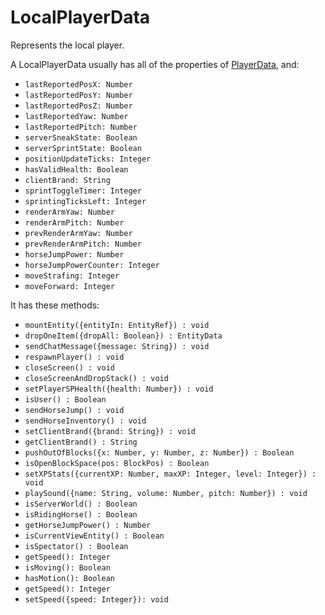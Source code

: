 # LocalPlayerData
Represents the local player.

A LocalPlayerData usually has all of the properties of [PlayerData](PlayerData.md), and:

- `lastReportedPosX: Number`
- `lastReportedPosY: Number`
- `lastReportedPosZ: Number`
- `lastReportedYaw: Number`
- `lastReportedPitch: Number`
- `serverSneakState: Boolean`
- `serverSprintState: Boolean`
- `positionUpdateTicks: Integer`
- `hasValidHealth: Boolean`
- `clientBrand: String`
- `sprintToggleTimer: Integer`
- `sprintingTicksLeft: Integer`
- `renderArmYaw: Number`
- `renderArmPitch: Number`
- `prevRenderArmYaw: Number`
- `prevRenderArmPitch: Number`
- `horseJumpPower: Number`
- `horseJumpPowerCounter: Integer`
- `moveStrafing: Integer`
- `moveForward: Integer`

It has these methods:
- `mountEntity({entityIn: EntityRef}) : void`
- `dropOneItem({dropAll: Boolean}) : EntityData`
- `sendChatMessage({message: String}) : void`
- `respawnPlayer() : void`
- `closeScreen() : void`
- `closeScreenAndDropStack() : void`
- `setPlayerSPHealth({health: Number}) : void`
- `isUser() : Boolean`
- `sendHorseJump() : void`
- `sendHorseInventory() : void`
- `setClientBrand({brand: String}) : void`
- `getClientBrand() : String`
- `pushOutOfBlocks({x: Number, y: Number, z: Number}) : Boolean`
- `isOpenBlockSpace(pos: BlockPos) : Boolean`
- `setXPStats({currentXP: Number, maxXP: Integer, level: Integer}) : void`
- `playSound({name: String, volume: Number, pitch: Number}) : void`
- `isServerWorld() : Boolean`
- `isRidingHorse() : Boolean`
- `getHorseJumpPower() : Number`
- `isCurrentViewEntity() : Boolean`
- `isSpectator() : Boolean`
- `getSpeed(): Integer`
- `isMoving(): Boolean`
- `hasMotion(): Boolean`
- `getSpeed(): Integer`
- `setSpeed({speed: Integer}): void`